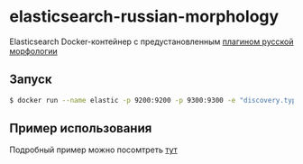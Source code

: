 # elasticsearch-russian-morphology

Elasticsearch Docker-контейнер с предустановленным [плагином русской морфологии](https://github.com/imotov/elasticsearch-analysis-morphology)

## Запуск 

```bash
$ docker run --name elastic -p 9200:9200 -p 9300:9300 -e "discovery.type=single-node" chugunov/elastic-russian-morhpology:latest
```

## Пример использования

Подробный пример можно посомтреть [тут](https://github.com/imotov/elasticsearch-analysis-morphology/blob/master/demo.sh)
